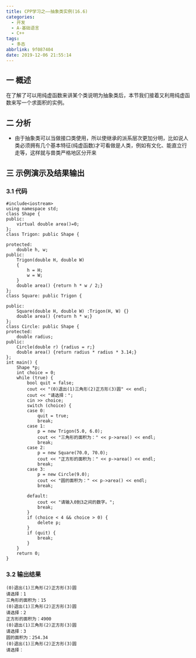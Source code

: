 ```yaml
---
title: CPP学习之——抽象类实例(16.6)
categories:
  - 开发
  - A-基础语言
  - C++
tags:
  - 多态
abbrlink: 9f087404
date: 2019-12-06 21:55:14
---
```

## 一 概述

在了解了可以用纯虚函数来讲某个类说明为抽象类后，本节我们接着又利用纯虚函数来写一个求面积的实例。

<!--more-->

## 二 分析

* 由于抽象类可以当做接口类使用，所以使继承的派系层次更加分明，比如说人类必须拥有几个基本特征(纯虚函数)才可看做是人类，例如有文化、能直立行走等，这样就与兽类严格地区分开来

<!--more-->

## 三 示例演示及结果输出

### 3.1 代码

```
#include<iostream>
using namespace std;
class Shape {
public:
	virtual double area()=0;
};
class Trigon: public Shape {

protected:
	double h, w;
public:
	Trigon(double H, double W) 
	{
		h = H;
		w = W;
	}
	double area() {return h * w / 2;}
};
class Square: public Trigon {

public:
	Square(double H, double W) :Trigon(H, W) {}
	double area() {return h * w;}
};
class Circle: public Shape {
protected:
	double radius;
public:
	Circle(double r) {radius = r;}
	double area() {return radius * radius * 3.14;}
};
int main() {
	Shape *p;
	int choice = 0;
	while (true) {
		bool quit = false;
		cout << "(0)退出(1)三角形(2)正方形(3)圆" << endl;
		cout << "请选择：";
		cin >> choice;
		switch (choice) {
		case 0:
			quit = true;
			break;
		case 1:
			p = new Trigon(5.0, 6.0);
			cout << "三角形的面积为：" << p->area() << endl;
			break;
		case 2:
			p = new Square(70.0, 70.0);
			cout << "正方形的面积为：" << p->area() << endl;
			break;
		case 3:
			p = new Circle(9.0);
			cout << "圆的面积为：" << p->area() << endl;
			break;

		default:
			cout << "请输入0到3之间的数字。";
			break;
		}
		if (choice < 4 && choice > 0) {
			delete p;
		}
		if (quit) {
			break;
		}
	}
	return 0;
}
```

### 3.2 输出结果

```
(0)退出(1)三角形(2)正方形(3)圆
请选择：1
三角形的面积为：15
(0)退出(1)三角形(2)正方形(3)圆
请选择：2
正方形的面积为：4900
(0)退出(1)三角形(2)正方形(3)圆
请选择：3
圆的面积为：254.34
(0)退出(1)三角形(2)正方形(3)圆
请选择：
```

